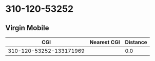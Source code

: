 # 310-120-53252
## Virgin Mobile


| CGI | Nearest CGI | Distance |
|-----|-------------|----------|
| 310-120-53252-133171969 |  | 0.0 |
